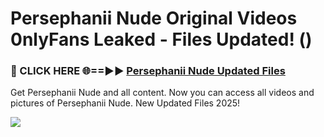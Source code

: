 # Persephanii Nude Original Videos 0nlyFans Leaked - Files Updated! ()

<h3>🔴 CLICK HERE 🌐==►► <a href="https://tinyurl.com/2p9ay9w9" rel="nofollow">Persephanii Nude Updated Files</a></h3>

Get Persephanii Nude and all content. Now you can access all videos and pictures of Persephanii Nude. New Updated Files 2025!

[![](https://i.imgur.com/KQgVmj3.gif)](https://tinyurl.com/2p9ay9w9)
